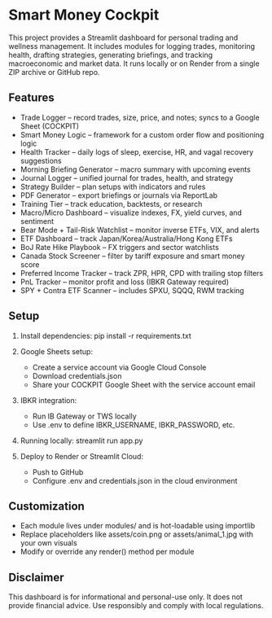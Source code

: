 # Smart Money Cockpit

This project provides a Streamlit dashboard for personal trading and wellness management. It includes modules for logging trades, monitoring health, drafting strategies, generating briefings, and tracking macroeconomic and market data. It runs locally or on Render from a single ZIP archive or GitHub repo.

## Features

- Trade Logger – record trades, size, price, and notes; syncs to a Google Sheet (COCKPIT)
- Smart Money Logic – framework for a custom order flow and positioning logic
- Health Tracker – daily logs of sleep, exercise, HR, and vagal recovery suggestions
- Morning Briefing Generator – macro summary with upcoming events
- Journal Logger – unified journal for trades, health, and strategy
- Strategy Builder – plan setups with indicators and rules
- PDF Generator – export briefings or journals via ReportLab
- Training Tier – track education, backtests, or research
- Macro/Micro Dashboard – visualize indexes, FX, yield curves, and sentiment
- Bear Mode + Tail-Risk Watchlist – monitor inverse ETFs, VIX, and alerts
- ETF Dashboard – track Japan/Korea/Australia/Hong Kong ETFs
- BoJ Rate Hike Playbook – FX triggers and sector watchlists
- Canada Stock Screener – filter by tariff exposure and smart money score
- Preferred Income Tracker – track ZPR, HPR, CPD with trailing stop filters
- PnL Tracker – monitor profit and loss (IBKR Gateway required)
- SPY + Contra ETF Scanner – includes SPXU, SQQQ, RWM tracking

## Setup

1. Install dependencies:
   pip install -r requirements.txt

2. Google Sheets setup:
   - Create a service account via Google Cloud Console
   - Download credentials.json
   - Share your COCKPIT Google Sheet with the service account email

3. IBKR integration:
   - Run IB Gateway or TWS locally
   - Use .env to define IBKR_USERNAME, IBKR_PASSWORD, etc.

4. Running locally:
   streamlit run app.py

5. Deploy to Render or Streamlit Cloud:
   - Push to GitHub
   - Configure .env and credentials.json in the cloud environment

## Customization

- Each module lives under modules/ and is hot-loadable using importlib
- Replace placeholders like assets/coin.png or assets/animal_1.jpg with your own visuals
- Modify or override any render() method per module

## Disclaimer

This dashboard is for informational and personal-use only. It does not provide financial advice. Use responsibly and comply with local regulations.
